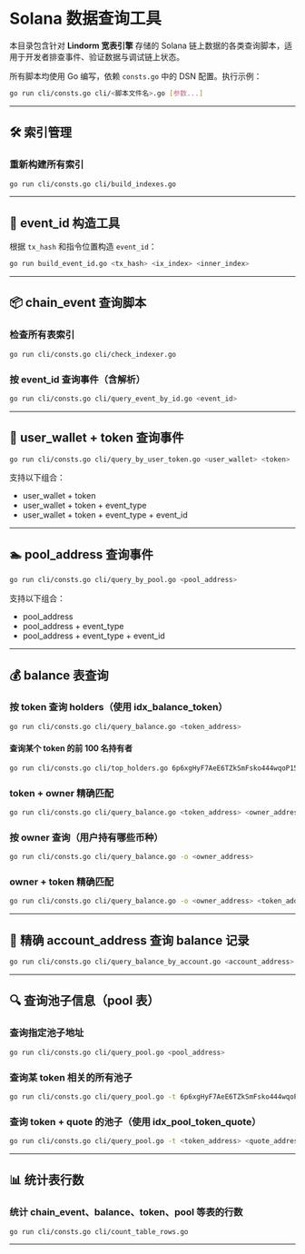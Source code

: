 # Solana 数据查询工具

本目录包含针对 **Lindorm 宽表引擎** 存储的 Solana 链上数据的各类查询脚本，适用于开发者排查事件、验证数据与调试链上状态。

所有脚本均使用 Go 编写，依赖 `consts.go` 中的 DSN 配置。执行示例：

```bash
go run cli/consts.go cli/<脚本文件名>.go [参数...]
```

---

## 🛠 索引管理

### 重新构建所有索引

```bash
go run cli/consts.go cli/build_indexes.go
```

---

## 🧮 event_id 构造工具

根据 `tx_hash` 和指令位置构造 `event_id`：

```bash
go run build_event_id.go <tx_hash> <ix_index> <inner_index>
```

---

## 📦 chain_event 查询脚本

### 检查所有表索引

```bash
go run cli/consts.go cli/check_indexer.go
```

### 按 event_id 查询事件（含解析）

```bash
go run cli/consts.go cli/query_event_by_id.go <event_id>
```

---

## 👤 user_wallet + token 查询事件

```bash
go run cli/consts.go cli/query_by_user_token.go <user_wallet> <token>
```

支持以下组合：

- user_wallet + token
- user_wallet + token + event_type
- user_wallet + token + event_type + event_id

---

## 🏊 pool_address 查询事件

```bash
go run cli/consts.go cli/query_by_pool.go <pool_address>
```

支持以下组合：

- pool_address
- pool_address + event_type
- pool_address + event_type + event_id

---

## 💰 balance 表查询

### 按 token 查询 holders（使用 idx_balance_token）

```bash
go run cli/consts.go cli/query_balance.go <token_address>
```

#### 查询某个 token 的前 100 名持有者

```bash
go run cli/consts.go cli/top_holders.go 6p6xgHyF7AeE6TZkSmFsko444wqoP15icUSqi2jfGiPN 100
```

### token + owner 精确匹配

```bash
go run cli/consts.go cli/query_balance.go <token_address> <owner_address>
```

### 按 owner 查询（用户持有哪些币种）

```bash
go run cli/consts.go cli/query_balance.go -o <owner_address>
```

### owner + token 精确匹配

```bash
go run cli/consts.go cli/query_balance.go -o <owner_address> <token_address>
```

---

## 📄 精确 account_address 查询 balance 记录

```bash
go run cli/consts.go cli/query_balance_by_account.go <account_address>
```

---

## 🔍 查询池子信息（pool 表）

### 查询指定池子地址

```bash
go run cli/consts.go cli/query_pool.go <pool_address>
```

### 查询某 token 相关的所有池子

```bash
go run cli/consts.go cli/query_pool.go -t 6p6xgHyF7AeE6TZkSmFsko444wqoP15icUSqi2jfGiPN
```

### 查询 token + quote 的池子（使用 idx_pool_token_quote）

```bash
go run cli/consts.go cli/query_pool.go -t <token_address> <quote_address>
```

---

## 📊 统计表行数

### 统计 chain_event、balance、token、pool 等表的行数

```bash
go run cli/consts.go cli/count_table_rows.go
```

---
